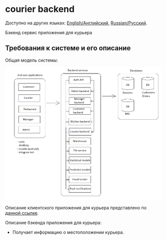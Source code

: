 # courier backend

Доступно на других языках: [English/Английский](courierbackend.md), [Russian/Русский](courierbackend.ru.md). 

Бэкенд сервис приложения для курьера 

## Требования к системе и его описание 

Общая модель системы: 

![system_overall](img/system_overall.png)

Описание клиентского приложения для курьера представлено по [данной ссылке](courierclient.ru.md).

Описание бэкенда приложения для курьера: 
- Получает информацию о местоположении курьера.
